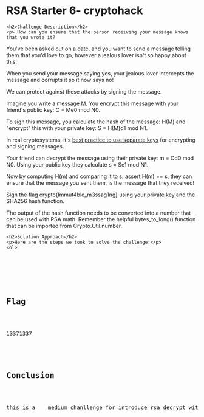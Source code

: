 
<!DOCTYPE html>
<html>

<body>
    <h1>RSA Starter 6- cryptohack</h1>

    <h2>Challenge Description</h2>
    <p> How can you ensure that the person receiving your message knows that you wrote it?

You've been asked out on a date, and you want to send a message telling them that you'd love to go, however a jealous lover isn't so happy about this.

When you send your message saying yes, your jealous lover intercepts the message and corrupts it so it now says no!

We can protect against these attacks by signing the message.

Imagine you write a message M. You encrypt this message with your friend's public key: C = Me0 mod N0.

To sign this message, you calculate the hash of the message: H(M) and "encrypt" this with your private key: S = H(M)d1 mod N1.

In real cryptosystems, it's <a href="https://crypto.stackexchange.com/a/12138">best practice to use separate keys</a>  for encrypting and signing messages.


Your friend can decrypt the message using their private key: m = Cd0 mod N0. Using your public key they calculate s = Se1 mod N1.

Now by computing H(m) and comparing it to s: assert H(m) == s, they can ensure that the message you sent them, is the message that they received!

Sign the flag crypto{Immut4ble_m3ssag1ng} using your private key and the SHA256 hash function.

The output of the hash function needs to be converted into a number that can be used with RSA math. Remember the helpful bytes_to_long() function that can be imported from Crypto.Util.number.
 </p>
 
    <h2>Solution Approach</h2>
    <p>Here are the steps we took to solve the challenge:</p>
    <ol>
<pre>
 
    </ol>
<br>
    <h2>Flag</h2>
    <p class="flag">13371337
</p>

    <h2>Conclusion</h2>
    <p>this is a    medium chanllenge for introduce rsa decrypt with n e c</p>
</body>
</html>

